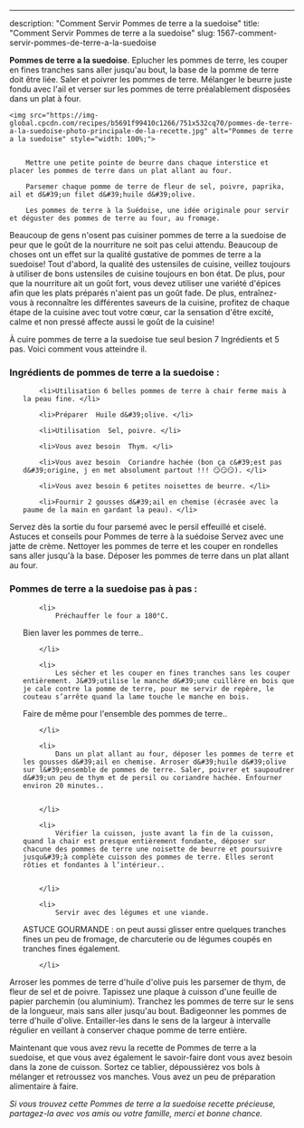 ---
description: "Comment Servir Pommes de terre a la suedoise"
title: "Comment Servir Pommes de terre a la suedoise"
slug: 1567-comment-servir-pommes-de-terre-a-la-suedoise

<p>
	<strong>Pommes de terre a la suedoise</strong>. 
	Eplucher les pommes de terre, les couper en fines tranches sans aller jusqu&#39;au bout, la base de la pomme de terre doit être liée. Saler et poivrer les pommes de terre. Mélanger le beurre juste fondu avec l&#39;ail et verser sur les pommes de terre préalablement disposées dans un plat à four.
</p>
<p>
	
	<img src="https://img-global.cpcdn.com/recipes/b5691f99410c1266/751x532cq70/pommes-de-terre-a-la-suedoise-photo-principale-de-la-recette.jpg" alt="Pommes de terre a la suedoise" style="width: 100%;">
	
	
		Mettre une petite pointe de beurre dans chaque interstice et placer les pommes de terre dans un plat allant au four.
	
		Parsemer chaque pomme de terre de fleur de sel, poivre, paprika, ail et d&#39;un filet d&#39;huile d&#39;olive.
	
		Les pommes de terre à la Suédoise, une idée originale pour servir et déguster des pommes de terre au four, au fromage.
	
</p>

Beaucoup de gens n'osent pas cuisiner pommes de terre a la suedoise de peur que le goût de la nourriture ne soit pas celui attendu. Beaucoup de choses ont un effet sur la qualité gustative de pommes de terre a la suedoise! Tout d'abord, la qualité des ustensiles de cuisine, veillez toujours à utiliser de bons ustensiles de cuisine toujours en bon état. De plus, pour que la nourriture ait un goût fort, vous devez utiliser une variété d'épices afin que les plats préparés n'aient pas un goût fade. De plus, entraînez-vous à reconnaître les différentes saveurs de la cuisine, profitez de chaque étape de la cuisine avec tout votre cœur, car la sensation d'être excité, calme et non pressé affecte aussi le goût de la cuisine!

<!--inarticleads1-->

À cuire pommes de terre a la suedoise tue seul besion 7 Ingrédients et 5 pas. Voici comment vous atteindre il.

<h3>Ingrédients de pommes de terre a la suedoise :</h3>

<ol>
	
		<li>Utilisation 6 belles pommes de terre à chair ferme mais à la peau fine. </li>
	
		<li>Préparer  Huile d&#39;olive. </li>
	
		<li>Utilisation  Sel, poivre. </li>
	
		<li>Vous avez besoin  Thym. </li>
	
		<li>Vous avez besoin  Coriandre hachée (bon ça c&#39;est pas d&#39;origine, j en met absolument partout !!! 😏😏😏). </li>
	
		<li>Vous avez besoin 6 petites noisettes de beurre. </li>
	
		<li>Fournir 2 gousses d&#39;ail en chemise (écrasée avec la paume de la main en gardant la peau). </li>
	
</ol>

Servez dès la sortie du four parsemé avec le persil effeuillé et ciselé. Astuces et conseils pour Pommes de terre à la suédoise Servez avec une jatte de crème. Nettoyer les pommes de terre et les couper en rondelles sans aller jusqu&#39;à la base. Déposer les pommes de terre dans un plat allant au four. 

<!--inarticleads2-->

<h3>Pommes de terre a la suedoise pas à pas :</h3>

<ol>
	
		<li>
			Préchauffer le four a 180°C.

Bien laver les pommes de terre..
			
			
		</li>
	
		<li>
			Les sécher et les couper en fines tranches sans les couper entièrement. J&#39;utilise le manche d&#39;une cuillère en bois que je cale contre la pomme de terre, pour me servir de repère, le couteau s’arrête quand la lame touche le manche en bois.

Faire de même pour l&#39;ensemble des pommes de terre..
			
			
		</li>
	
		<li>
			Dans un plat allant au four, déposer les pommes de terre et les gousses d&#39;ail en chemise. Arroser d&#39;huile d&#39;olive sur l&#39;ensemble de pommes de terre. Saler, poivrer et saupoudrer d&#39;un peu de thym et de persil ou coriandre hachée. Enfourner environ 20 minutes..
			
			
		</li>
	
		<li>
			Vérifier la cuisson, juste avant la fin de la cuisson, quand la chair est presque entièrement fondante, déposer sur chacune des pommes de terre une noisette de beurre et poursuivre jusqu&#39;à complète cuisson des pommes de terre. Elles seront rôties et fondantes à l’intérieur..
			
			
		</li>
	
		<li>
			Servir avec des légumes et une viande.

ASTUCE GOURMANDE : on peut aussi glisser entre quelques tranches fines un peu de fromage, de charcuterie ou de légumes coupés en tranches fines également.
			
			
		</li>
	
</ol>

Arroser les pommes de terre d&#39;huile d&#39;olive puis les parsemer de thym, de fleur de sel et de poivre. Tapissez une plaque à cuisson d&#39;une feuille de papier parchemin (ou aluminium). Tranchez les pommes de terre sur le sens de la longueur, mais sans aller jusqu&#39;au bout. Badigeonner les pommes de terre d&#39;huile d&#39;olive. Entailler-les dans le sens de la largeur à intervalle régulier en veillant à conserver chaque pomme de terre entière. 

<!--inarticleads1-->

<p>
Maintenant que vous avez revu la recette de Pommes de terre a la suedoise, et que vous avez également le savoir-faire dont vous avez besoin dans la zone de cuisson. Sortez ce tablier, dépoussiérez vos bols à mélanger et retroussez vos manches. Vous avez un peu de préparation alimentaire à faire.
</p>

<p>
<i>Si vous trouvez cette Pommes de terre a la suedoise recette précieuse, partagez-la avec vos amis ou votre famille, merci et bonne chance.</i>
</p>

